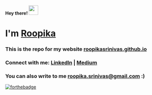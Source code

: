 <meta name="google-site-verification" content="gza4CwIjYdVqZd1nd2qc_xJQrxcQ4SVABpPv5ReU4zE" />

<h4> Hey there! <img src="https://raw.githubusercontent.com/roopikasrinivas/roopikasrinivas/main/gifs/wave.gif" width="30px"> </h4>

# I'm [Roopika](https://roopikasrinivas.github.io/)

### This is the repo for my website [roopikasrinivas.github.io](https://roopikasrinivas.github.io/)


### Connect with me: [LinkedIn](https://www.linkedin.com/in/roopikasrinivas/) | [Medium](https://medium.com/@roopikasrinivas)

### You can also write to me roopika.srinivas@gmail.com :) 
 
[![forthebadge](https://forthebadge.com/images/badges/built-with-love.svg)](https://github.com/roopikasrinivas/)



